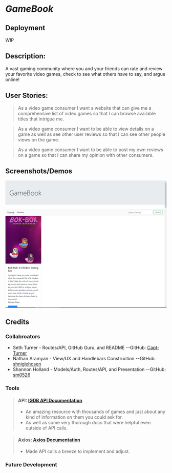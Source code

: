 # ***GameBook***

## Deployment

WIP

## Description:

A vast gaming community where you and your friends can rate and review your favorite video games, check to see what others have to say, and argue online!

## User Stories:

>As a video game consumer I want a website that can give me a comprehensive list of video games so that I can browse available titles that intrigue me.

>As a video game consumer I want to be able to view details on a game as well as see other user reviews so that I can see other people views on the game.

>As a video game consumer I want to be able to post my own reviews on a game so that I can share my opinion with other consumers.

## Screenshots/Demos

![First Successful Visual API Call](./README%20assets/MVP%20screenshot1.png) 

## Credits

### Collabroators

* Seth Turner - Routes/API, GitHub Guru, and README --GitHub: [Capt-Turner](https://github.com/Capt-Turner)
* Nathan Aramyan - View/UX and Handlebars Construction --GitHub: [shniglehosen](https://github.com/shniglehosen)
* Shannon Holland - Models/Auth, Routes/API, and Presentation --GitHub: [sm0526](https://github.com/sm0526)

### Tools

> #### API: [IGDB API Documentation](https://api-docs.igdb.com/#about)
>
> - An amazing resource with thousands of games and just about any kind of information on them you could ask for.
> - As well as some very thorough docs that were helpful even outside of API calls.

> #### Axios: [Axios Documentation](https://axios-http.com/docs/intro)
>
> - Made API calls a breeze to implement and adjust.

### Future Development

>
>
>